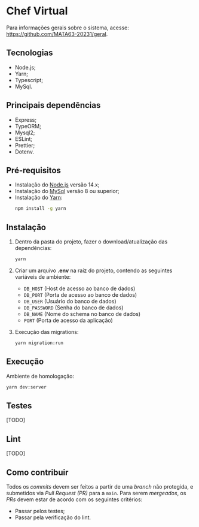 # Chef Virtual

Para informações gerais sobre o sistema, acesse: https://github.com/MATA63-20231/geral.

## Tecnologias
* Node.js;
* Yarn;
* Typescript;
* MySql.

## Principais dependências
* Express;
* TypeORM;
* Mysql2;
* ESLint;
* Prettier;
* Dotenv.

## Pré-requisitos
* Instalação do [Node.js](https://nodejs.org/en/download) versão 14.x;
* Instalação do [MySql](https://www.mysql.com/downloads/) versão 8 ou superior;
* Instalação do [Yarn](https://yarnpkg.com/):
   ```bash
   npm install -g yarn
   ```

## Instalação
1. Dentro da pasta do projeto, fazer o download/atualização das dependências:
   ```bash
   yarn
   ```

2. Criar um arquivo **.env** na raíz do projeto, contendo as seguintes variáveis de ambiente:
    * `DB_HOST` (Host de acesso ao banco de dados)
    * `DB_PORT` (Porta de acesso ao banco de dados)
    * `DB_USER` (Usuário do banco de dados)
    * `DB_PASSWORD` (Senha do banco de dados)
    * `DB_NAME` (Nome do schema no banco de dados)
    * `PORT` (Porta de acesso da aplicação)

3. Execução das migrations:
   ```bash
   yarn migration:run
   ```

## Execução
Ambiente de homologação:
```bash
yarn dev:server
```

## Testes
[TODO]

## Lint
[TODO]

## Como contribuir
Todos os _commits_ devem ser feitos a partir de uma _branch_ não protegida, e submetidos via _Pull Request (PR)_ para a `main`. Para serem _mergeados_, os _PRs_ devem estar de acordo com os seguintes critérios:

- Passar pelos testes;
- Passar pela verificação do lint.
